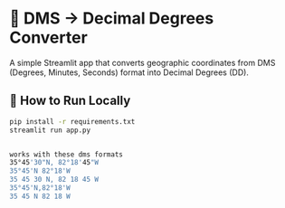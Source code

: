 # 📍 DMS → Decimal Degrees Converter

A simple Streamlit app that converts geographic coordinates from DMS (Degrees, Minutes, Seconds) format into Decimal Degrees (DD).

## 🚀 How to Run Locally

```bash
pip install -r requirements.txt
streamlit run app.py


works with these dms formats
35°45'30"N, 82°18'45"W
35°45'N 82°18'W
35 45 30 N, 82 18 45 W
35°45'N,82°18'W
35 45 N 82 18 W

